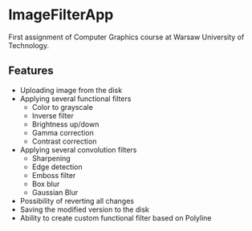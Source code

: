 # ImageFilterApp

First assignment of Computer Graphics course at Warsaw University of Technology.

## Features
* Uploading image from the disk
* Applying several functional filters
  * Color to grayscale
  * Inverse filter
  * Brightness up/down
  * Gamma correction
  * Contrast correction
* Applying several convolution filters
  * Sharpening
  * Edge detection
  * Emboss filter
  * Box blur
  * Gaussian Blur
* Possibility of reverting all changes
* Saving the modified version to the disk
* Ability to create custom functional filter based on Polyline
